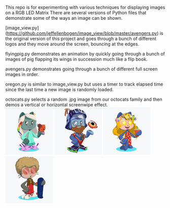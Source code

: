 This repo is for experimenting with various techniques for displaying images on a RGB LED Matrix
There are several versions of Python files that demonstrate some of the ways an image can be shown.

[image_view.py] (https://github.com/jeffellenbogen/image_view/blob/master/avengers.py) is the original version of this project and goes through a bunch of different logos and they move around the screen, bouncing at the edges.


flyingpig.py demonstrates an animation by quickly going through a bunch of images of pig flapping its wings in succession much like a flip book.

avengers.py demonstrates going through a bunch of different full screen images in order.


oregon.py is similar to image_view.py but uses a timer to track elapsed time since the last time a new image is randomly loaded.

octocats.py selects a random .jpg image from our octocats family and then demos a vertical or horizontal screenwipe effect.
</br>
<img src="./octocats/octocat-Eva.png" width=150>
<img src="./octocats/octocat-Jeff.png" width=150>
<img src="./octocats/octocat-Molly.png" width=150>
<img src="./octocats/octocat-Sam.png" width=150>
